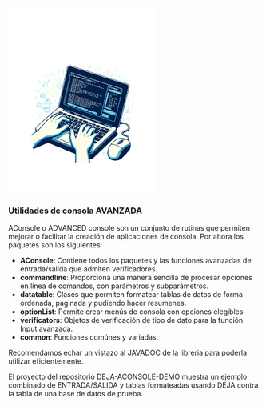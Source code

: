 ![Logo](logo.png "Logo")

### Utilidades de consola AVANZADA

AConsole o ADVANCED console son un conjunto de rutinas que permiten mejorar o facilitar la creación
de aplicaciones de consola.
Por ahora los paquetes son los siguientes:

+ **AConsole**: Contiene todos los paquetes y las funciones
  avanzadas de entrada/salida que admiten verificadores.
+ **commandline**: Proporciona una manera sencilla de procesar opciones en línea de comandos, con parámetros
  y subparámetros.
+ **datatable**: Clases que permiten formatear tablas de datos de forma ordenada, paginada y pudiendo hacer resumenes.
+ **optionList**: Permite crear menús de consola con opciones elegibles.
+ **verificators**: Objetos de verificación de tipo de dato para la función Input avanzada.
+ **common**: Funciones comúnes y variadas.

Recomendamos echar un vistazo al JAVADOC de la libreria para poderla utilizar eficientemente.

El proyecto del repositorio DEJA-ACONSOLE-DEMO muestra un ejemplo combinado de ENTRADA/SALIDA y tablas
formateadas usando DEJA contra la tabla de una base de datos de prueba.


